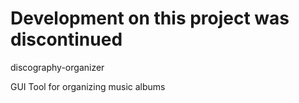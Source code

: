 Development on this project was discontinued
============================================

discography-organizer

GUI Tool for organizing music albums
